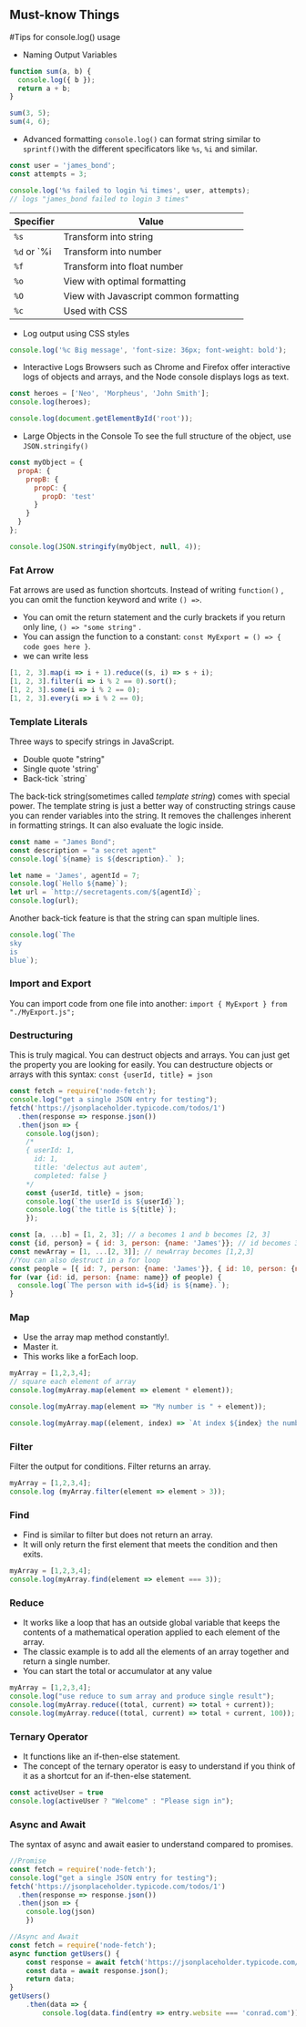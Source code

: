 ## Must-know Things

#Tips for console.log() usage
* Naming Output Variables
```javascript
function sum(a, b) {
  console.log({ b });
  return a + b;
}

sum(3, 5);
sum(4, 6);
```
* Advanced formatting
`console.log()` can format string similar to ` sprintf()`with the different specificators like  `%s`, `%i`  and similar.
```javascript
const user = 'james_bond';
const attempts = 3;

console.log('%s failed to login %i times', user, attempts);
// logs "james_bond failed to login 3 times"
```

| Specifier    | Value  |
| --------- | ---------- |
| `%s`      | Transform into string    |
| `%d` or `%i | Transform into number    |
| `%f`      | Transform into float number   |
| `%o`      | View with optimal formatting    |
| `%O`      | View with Javascript common formatting    |
| `%c`      | Used with CSS    |

* Log output using CSS styles
```javascript
console.log('%c Big message', 'font-size: 36px; font-weight: bold');
```

* Interactive Logs
Browsers such as Chrome and Firefox offer interactive logs of objects and arrays, and the Node console displays logs as text.
```javascript
const heroes = ['Neo', 'Morpheus', 'John Smith'];
console.log(heroes);

console.log(document.getElementById('root'));
```

* Large Objects in the Console
To see the full structure of the object, use `JSON.stringify()`
```javascript
const myObject = {
  propA: {
    propB: {
      propC: {
        propD: 'test'
      }
    }
  }
};

console.log(JSON.stringify(myObject, null, 4));
```

### Fat Arrow
Fat arrows are used as function shortcuts. Instead of writing `function()` , you can omit the function keyword and write  `() =>`. 
* You can omit the return statement and the curly brackets if you return only line, `() => "some string"` .  
* You can assign the function to a constant: `const MyExport = () => { code goes here }`.
* we can write less
```javascript
[1, 2, 3].map(i => i + 1).reduce((s, i) => s + i);
[1, 2, 3].filter(i => i % 2 == 0).sort();
[1, 2, 3].some(i => i % 2 == 0);
[1, 2, 3].every(i => i % 2 == 0);
```

### Template Literals
Three ways to specify strings in JavaScript.
* Double quote  \"string\" 
* Single quote  \'string\' 
* Back-tick  \`string\`

The back-tick string(sometimes called _template string_) comes with special power. 
The template string is just a better way of constructing strings cause you can render variables into the string.
It removes the challenges inherent in formatting strings. It can also evaluate the logic inside.
```javascript
const name = "James Bond";
const description = "a secret agent"
console.log(`${name} is ${description}.` );

let name = 'James', agentId = 7;
console.log(`Hello ${name}`);
let url = `http://secretagents.com/${agentId}`;
console.log(url);
```

Another back-tick feature is that the string can span multiple lines.
```javascript
console.log(`The
sky
is
blue`);
```

### Import and Export
You can import code from one file into another: `import { MyExport } from "./MyExport.js";`

### Destructuring  
This is truly magical. You can destruct objects and arrays. You can just get the property you are looking for easily.
You can destructure objects or arrays with this syntax: `const {userId, title} = json` 
```javascript
const fetch = require('node-fetch');
console.log("get a single JSON entry for testing");
fetch('https://jsonplaceholder.typicode.com/todos/1')
  .then(response => response.json())
  .then(json => {
    console.log(json);
    /*
    { userId: 1,
      id: 1,
      title: 'delectus aut autem',
      completed: false }
    */
    const {userId, title} = json;
    console.log(`the userId is ${userId}`);
    console.log(`the title is ${title}`);
    });

const [a, ...b] = [1, 2, 3]; // a becomes 1 and b becomes [2, 3]
const {id, person} = { id: 3, person: {name: 'James'}}; // id becomes 3 and person becomes {name: 'James'}
const newArray = [1, ...[2, 3]]; // newArray becomes [1,2,3]
//You can also destruct in a for loop
const people = [{ id: 7, person: {name: 'James'}}, { id: 10, person: {name: 'Alfred'}}];
for (var {id: id, person: {name: name}} of people) {
  console.log(`The person with id=${id} is ${name}.`);
}
```

### Map
* Use the array map method constantly!. 
* Master it. 
* This works like a forEach loop.

```javascript
myArray = [1,2,3,4];
// square each element of array
console.log(myArray.map(element => element * element));

console.log(myArray.map(element => "My number is " + element)); 

console.log(myArray.map((element, index) => `At index ${index} the number is ${element} `));
```

### Filter
Filter the output for conditions. Filter returns an array.
```javascript
myArray = [1,2,3,4];
console.log (myArray.filter(element => element > 3)); 
```

### Find
* Find is similar to filter but does not return an array. 
* It will only return the first element that meets the condition and then exits.
```javascript
myArray = [1,2,3,4];
console.log(myArray.find(element => element === 3)); 
```

### Reduce
* It works like a loop that has an outside global variable that keeps the contents of a mathematical operation applied to each element of the array.
* The classic example is to add all the elements of an array together and return a single number.
* You can start the total or accumulator at any value
```javascript
myArray = [1,2,3,4];
console.log("use reduce to sum array and produce single result");
console.log(myArray.reduce((total, current) => total + current));
console.log(myArray.reduce((total, current) => total + current, 100)); 
```

### Ternary Operator
* It functions like an if-then-else statement.
* The concept of the ternary operator is easy to understand if you think of it as a shortcut for an if-then-else statement.
```javascript
const activeUser = true
console.log(activeUser ? "Welcome" : "Please sign in"); 
```

### Async and Await
The syntax of async and await easier to understand compared to promises.
```javascript
//Promise
const fetch = require('node-fetch');
console.log("get a single JSON entry for testing");
fetch('https://jsonplaceholder.typicode.com/todos/1')
  .then(response => response.json())
  .then(json => {
    console.log(json)
    })

//Async and Await
const fetch = require('node-fetch');
async function getUsers() {
    const response = await fetch('https://jsonplaceholder.typicode.com/users');
    const data = await response.json();
    return data;
}
getUsers()
    .then(data => {
        console.log(data.find(entry => entry.website === 'conrad.com')) });
```
